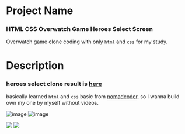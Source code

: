 # Project Name
### HTML CSS Overwatch Game Heroes Select Screen
Overwatch game clone coding with only `html` and `css` for my study. 

# Description
### heroes select clone result is [here](https://jh0152park.github.io/html_css_study_overwatch_characters_select/)
basically learned `html` and `css` basic from [nomadcoder](https://nomadcoders.co/), so I wanna build own my one by myself without videos.

![image](https://github.com/jh0152park/html_css_study_overwatch_characters_select/assets/118165975/75f11eec-4633-4467-9009-63f374603e40)
![image](https://github.com/jh0152park/html_css_study_overwatch_characters_select/assets/118165975/e87f3b37-42bb-4996-92b2-4500c025868f)

<img src="https://img.shields.io/badge/html-E34F26?style=for-the-badge&logo=html5&logoColor=white">  <img src="https://img.shields.io/badge/css-1572B6?style=for-the-badge&logo=css3&logoColor=white">

